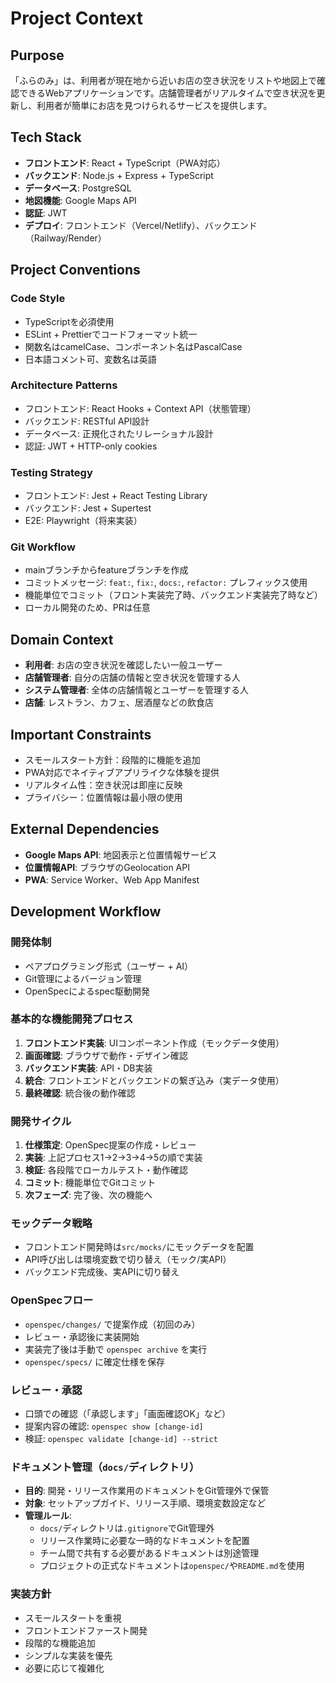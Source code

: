 # Project Context

## Purpose
「ふらのみ」は、利用者が現在地から近いお店の空き状況をリストや地図上で確認できるWebアプリケーションです。店舗管理者がリアルタイムで空き状況を更新し、利用者が簡単にお店を見つけられるサービスを提供します。

## Tech Stack
- **フロントエンド**: React + TypeScript（PWA対応）
- **バックエンド**: Node.js + Express + TypeScript
- **データベース**: PostgreSQL
- **地図機能**: Google Maps API
- **認証**: JWT
- **デプロイ**: フロントエンド（Vercel/Netlify）、バックエンド（Railway/Render）

## Project Conventions

### Code Style
- TypeScriptを必須使用
- ESLint + Prettierでコードフォーマット統一
- 関数名はcamelCase、コンポーネント名はPascalCase
- 日本語コメント可、変数名は英語

### Architecture Patterns
- フロントエンド: React Hooks + Context API（状態管理）
- バックエンド: RESTful API設計
- データベース: 正規化されたリレーショナル設計
- 認証: JWT + HTTP-only cookies

### Testing Strategy
- フロントエンド: Jest + React Testing Library
- バックエンド: Jest + Supertest
- E2E: Playwright（将来実装）

### Git Workflow
- mainブランチからfeatureブランチを作成
- コミットメッセージ: `feat:`, `fix:`, `docs:`, `refactor:` プレフィックス使用
- 機能単位でコミット（フロント実装完了時、バックエンド実装完了時など）
- ローカル開発のため、PRは任意

## Domain Context
- **利用者**: お店の空き状況を確認したい一般ユーザー
- **店舗管理者**: 自分の店舗の情報と空き状況を管理する人
- **システム管理者**: 全体の店舗情報とユーザーを管理する人
- **店舗**: レストラン、カフェ、居酒屋などの飲食店

## Important Constraints
- スモールスタート方針：段階的に機能を追加
- PWA対応でネイティブアプリライクな体験を提供
- リアルタイム性：空き状況は即座に反映
- プライバシー：位置情報は最小限の使用

## External Dependencies
- **Google Maps API**: 地図表示と位置情報サービス
- **位置情報API**: ブラウザのGeolocation API
- **PWA**: Service Worker、Web App Manifest

## Development Workflow

### 開発体制
- ペアプログラミング形式（ユーザー + AI）
- Git管理によるバージョン管理
- OpenSpecによるspec駆動開発

### 基本的な機能開発プロセス
1. **フロントエンド実装**: UIコンポーネント作成（モックデータ使用）
2. **画面確認**: ブラウザで動作・デザイン確認
3. **バックエンド実装**: API・DB実装
4. **統合**: フロントエンドとバックエンドの繋ぎ込み（実データ使用）
5. **最終確認**: 統合後の動作確認

### 開発サイクル
1. **仕様策定**: OpenSpec提案の作成・レビュー
2. **実装**: 上記プロセス1→2→3→4→5の順で実装
3. **検証**: 各段階でローカルテスト・動作確認
4. **コミット**: 機能単位でGitコミット
5. **次フェーズ**: 完了後、次の機能へ

### モックデータ戦略
- フロントエンド開発時は`src/mocks/`にモックデータを配置
- API呼び出しは環境変数で切り替え（モック/実API）
- バックエンド完成後、実APIに切り替え

### OpenSpecフロー
- `openspec/changes/` で提案作成（初回のみ）
- レビュー・承認後に実装開始
- 実装完了後は手動で `openspec archive` を実行
- `openspec/specs/` に確定仕様を保存

### レビュー・承認
- 口頭での確認（「承認します」「画面確認OK」など）
- 提案内容の確認: `openspec show [change-id]`
- 検証: `openspec validate [change-id] --strict`

### ドキュメント管理（`docs/`ディレクトリ）
- **目的**: 開発・リリース作業用のドキュメントをGit管理外で保管
- **対象**: セットアップガイド、リリース手順、環境変数設定など
- **管理ルール**:
  - `docs/`ディレクトリは`.gitignore`でGit管理外
  - リリース作業時に必要な一時的なドキュメントを配置
  - チーム間で共有する必要があるドキュメントは別途管理
  - プロジェクトの正式なドキュメントは`openspec/`や`README.md`を使用

### 実装方針
- スモールスタートを重視
- フロントエンドファースト開発
- 段階的な機能追加
- シンプルな実装を優先
- 必要に応じて複雑化
